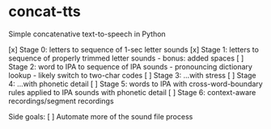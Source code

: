 # concat-tts
Simple concatenative text-to-speech in Python

[x] Stage 0: letters to sequence of 1-sec letter sounds
[x] Stage 1: letters to sequence of properly trimmed letter sounds
	- bonus: added spaces
[ ] Stage 2: word to IPA to sequence of IPA sounds
	- pronouncing dictionary lookup
	- likely switch to two-char codes
[ ] Stage 3: ...with stress
[ ] Stage 4: ...with phonetic detail
[ ] Stage 5: words to IPA with cross-word-boundary rules applied to IPA sounds with phonetic detail
[ ] Stage 6: context-aware recordings/segment recordings

Side goals:
[ ] Automate more of the sound file process

